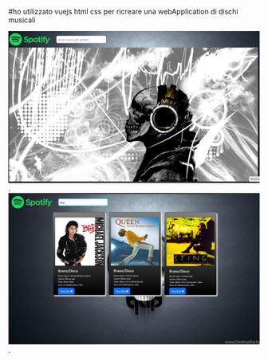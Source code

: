  
#ho utilizzato vuejs html css per ricreare una webApplication di dischi musicali

![foto della home page](./img/home.png).
![foto di una selezione di dischi](./img/selezione.png).